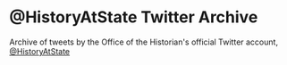 # @HistoryAtState Twitter Archive

Archive of tweets by the Office of the Historian's official Twitter account, [@HistoryAtState](https://twitter.com/HistoryAtState)

